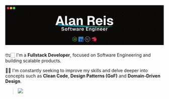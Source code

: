 ## ![](/cover.png)

🤓☝🏻 I'm a **Fullstack Developer**, focused on Software Engineering and building scalable products.

🧠🤖 I'm constantly seeking to improve my skills and delve deeper into concepts such as **Clean Code**, **Design Patterns (GoF)** and **Domain-Driven Design**.
> ![](https://skillicons.dev/icons?i=nodejs,ts,nestjs,next,jest,vitest,prisma,redis,vue,react,tailwind,sass,express,bun,elysia,graphql,supabase,postgresql,mongo,python,dotnet,aws,docker,githubactions,figma,photoshop,premiere)






